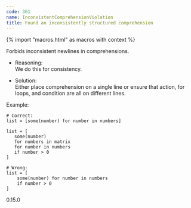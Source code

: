 ```yaml
---
code: 361
name: InconsistentComprehensionViolation
title: Found an inconsistently structured comprehension
---
```


{% import "macros.html" as macros with context %}

Forbids inconsistent newlines in comprehensions.

  - Reasoning:  
    We do this for consistency.

  - Solution:  
    Either place comprehension on a single line or ensure that action,
    for loops, and condition are all on different lines.

Example:

    # Correct:
    list = [some(number) for number in numbers]
    
    list = [
       some(number)
       for numbers in matrix
       for number in numbers
       if number > 0
    ]
    
    # Wrong:
    list = [
        some(number) for number in numbers
        if number > 0
    ]

<div class="versionadded">

0.15.0

</div>